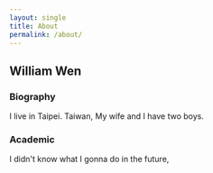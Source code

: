 ```yaml
---
layout: single
title: About
permalink: /about/
---
```


## William Wen

### Biography
I live in Taipei. Taiwan, My wife and I have two boys.

### Academic
I didn't know what I gonna do in the future, 
